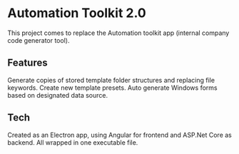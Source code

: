 # Automation Toolkit 2.0

This project comes to replace the Automation toolkit app (internal company code generator tool).

## Features

Generate copies of stored template folder structures and replacing file keywords.
Create new template presets.
Auto generate Windows forms based on designated data source.

## Tech

Created as an Electron app, using Angular for frontend and ASP.Net Core as backend.
All wrapped in one executable file.
